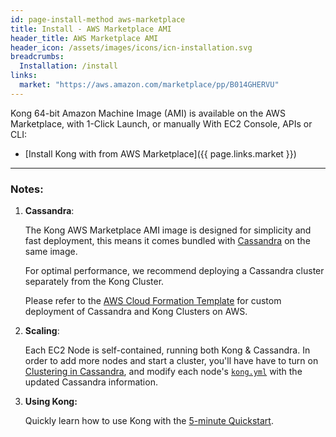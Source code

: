 ```yaml
---
id: page-install-method aws-marketplace
title: Install - AWS Marketplace AMI
header_title: AWS Marketplace AMI
header_icon: /assets/images/icons/icn-installation.svg
breadcrumbs:
  Installation: /install
links:
  market: "https://aws.amazon.com/marketplace/pp/B014GHERVU"
---
```


Kong 64-bit Amazon Machine Image (AMI) is available on the AWS Marketplace, with 1-Click Launch, or manually With EC2 Console, APIs or CLI:

- [Install Kong with from AWS Marketplace]({{ page.links.market }})

----

### Notes:

1. **Cassandra**:

    The Kong AWS Marketplace AMI image is designed for simplicity and fast deployment, this means it comes bundled with [Cassandra](/about/faq/#how-does-it-work) on the same image.

    For optimal performance, we recommend deploying a Cassandra cluster separately from the Kong Cluster.

    Please refer to the [AWS Cloud Formation Template](/install/aws-cloudformation) for custom deployment of Cassandra and Kong Clusters on AWS.

2. **Scaling**:

    Each EC2 Node is self-contained, running both Kong & Cassandra. In order to add more nodes and start a cluster, you'll have have to turn on [Clustering in Cassandra](/about/faq/#apache-cassandra), and modify each node's [`kong.yml`](https://getkong.org/docs/0.5.x/configuration/#databases_available) with the updated Cassandra information.

3. **Using Kong:**

    Quickly learn how to use Kong with the [5-minute Quickstart](/docs/latest/getting-started/quickstart).
